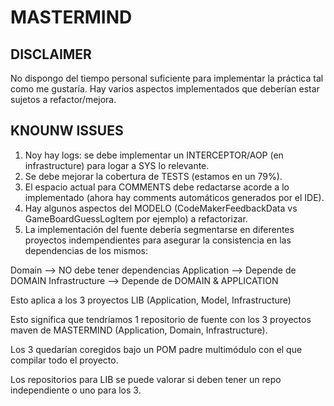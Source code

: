 # MASTERMIND


## DISCLAIMER

No dispongo del tiempo personal suficiente para implementar la práctica tal como me gustaría.
Hay varios aspectos implementados que deberían estar sujetos a refactor/mejora.


## KNOUNW ISSUES

1.  Noy hay logs: se debe implementar un INTERCEPTOR/AOP (en infrastructure) para logar a SYS lo relevante.
2.  Se debe mejorar la cobertura de TESTS (estamos en un 79%).
3.  El espacio actual para COMMENTS debe redactarse acorde a lo implementado (ahora hay comments automáticos generados por el IDE).
4.  Hay algunos aspectos del MODELO (CodeMakerFeedbackData vs GameBoardGuessLogItem por ejemplo) a refactorizar.
5.  La implementación del fuente debería segmentarse en diferentes proyectos indempendientes para asegurar la consistencia en las dependencias de los mismos:

Domain --> NO debe tener dependencias
Application --> Depende de DOMAIN
Infrastructure --> Depende de DOMAIN & APPLICATION

Esto aplica a los 3 proyectos LIB (Application, Model, Infrastructure)

Esto significa que tendríamos 1 repositorio de fuente con los 3 proyectos maven de MASTERMIND (Application, Domain, Infrastructure).

Los 3 quedarían coregidos bajo un POM padre multimódulo con el que compilar todo el proyecto.

Los repositorios para LIB se puede valorar si deben tener un repo independiente o uno para los 3.
